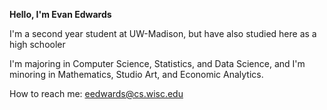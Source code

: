 **Hello, I'm Evan Edwards**

I'm a second year student at UW-Madison, but have also studied here as a high schooler

I'm majoring in Computer Science, Statistics, and Data Science, and I'm minoring in Mathematics, Studio Art, and Economic Analytics.

<!---
- Interested in machine learning and quanitative finance
-Currently working on a research project within the school of Education on large
-->
How to reach me: [eedwards@cs.wisc.edu](mailto:eedwards@cs.wisc.edu)
